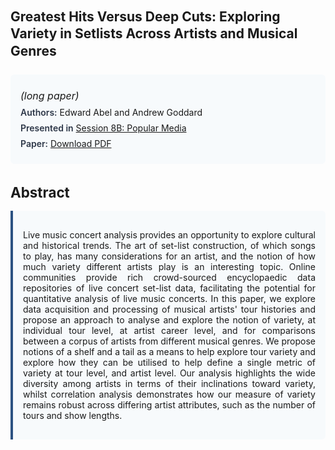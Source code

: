 
<style>    
    h2 {
        margin-top: 0;
        margin-bottom: 1.5rem;
        line-height: 1.3;
    }
    
    h3 {
        margin-top: 2rem;
        margin-bottom: 1rem;
        font-size: 1.4rem;
        font-weight:bold;
    }
    
    .metadata {
        background-color: #f7fafc;
        padding: 1rem;
        border-radius: 6px;
        margin-bottom: 2rem;
    }
    
    .metadata p {
        margin: 0.5rem 0;
    }
    
    .abstract {
        text-align: justify;
        padding: 1rem;
        background-color: #f7fafc;
        border-left: 4px solid #2c5282;
        border-radius: 0 6px 6px 0;
    }
    
    strong {
        color: #2d3748;
        font-weight: 600;
    }
</style>
<main role="main">
<h2>Greatest Hits Versus Deep Cuts: Exploring Variety in Setlists Across Artists and Musical Genres</h2>

<section class="metadata">
<p style='font-size:1rem'><i>(long paper)</i></p>
<p><strong>Authors:</strong> Edward Abel and Andrew Goddard</p>
<p><strong>Presented in</strong> <a href="/programme/#session8">Session 8B: Popular Media</a></p>
<p><strong>Paper:</strong> <a href="https://ceur-ws.org/Vol-3558/paper102.pdf">Download PDF</a></p>
</section>

<section>
<h3>Abstract</h3>
<div class="abstract">
<p>Live music concert analysis provides an opportunity to explore cultural and historical trends.  The art of set-list construction, of which songs to play, has many considerations for an artist, and the notion of how much variety different artists play is an interesting topic.  Online communities provide rich crowd-sourced encyclopaedic data repositories of live concert set-list data, facilitating the potential for quantitative analysis of live music concerts.   In this paper, we explore data acquisition and processing of musical artists' tour histories and propose an approach to analyse and explore the notion of variety, at individual tour level, at artist career level, and for comparisons between a corpus of artists from different musical genres.  We propose notions of a shelf and a tail as a means to help explore tour variety and explore how they can be utilised to help define a single metric of variety at tour level, and artist level.  Our analysis highlights the wide diversity among artists in terms of their inclinations toward variety, whilst correlation analysis demonstrates how our measure of variety remains robust across differing artist attributes, such as the number of tours and show lengths.</p>
</div>
</section>
</main>